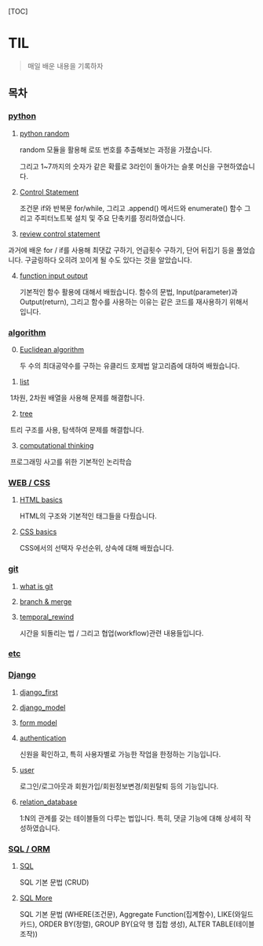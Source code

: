 [TOC]

# TIL

> 매일 배운 내용을 기록하자

## 목차

### [python](./python)

 1. [python random](./python/python_random.md)

    random 모듈을 활용해 로또 번호를 추출해보는 과정을 가졌습니다.

    그리고 1~7까지의 숫자가 같은 확률로 3라인이 돌아가는 슬롯 머신을 구현하였습니다.

 2. [Control Statement](./python/Control%20Statement.md)

    조건문 if와 반복문 for/while, 그리고 .append() 메서드와 enumerate() 함수 그리고 주피터노트북 설치 및 주요 단축키를 정리하였습니다.

 3. [review control statement](./python/review%20control%20statement.md)

   과거에 배운 for / if를 사용해 최댓값 구하기, 언급횟수 구하기, 단어 뒤집기 등을 풀었습니다. 구글링하다 오히려 꼬이게 될 수도 있다는 것을 알았습니다.

 4. [function input output](./python/function%20input%20output.md)

    기본적인 함수 활용에 대해서 배웠습니다. 함수의 문법, Input(parameter)과 Output(return), 그리고 함수를 사용하는 이유는 같은 코드를 재사용하기 위해서 입니다.

### [algorithm](./algorithm)

 0. [Euclidean algorithm](./algorithm/Euclidean%20Algorithm.md)

    두 수의 최대공약수를 구하는 유클리드 호제법 알고리즘에 대하여 배웠습니다.

1. [list](./algorithm/list-1%20and%20list-2.md)

​		1차원, 2차원 배열을 사용해 문제를 해결합니다.

2. [tree](./algorithm/tree.md)

​		트리 구조를 사용, 탐색하여 문제를 해결합니다.

3. [computational thinking](./algorithm/computational%20thinking.md)

​		프로그래밍 사고를 위한 기본적인 논리학습

### [WEB / CSS](./WEB%20CSS)

1. [HTML basics](./WEB%20CSS/HTML%20basics.md)

   HTML의 구조와 기본적인 태그들을 다뤘습니다.

2. [CSS basics](./WEB%20CSS/CSS%20basics.md)

   CSS에서의 선택자 우선순위, 상속에 대해 배웠습니다.

### [git](./git)

1. [what is git](./git/what_is_git.md)

2. [branch & merge](./git/branch%20&%20merge.md)

3. [temporal_rewind](./git/temporal_rewind.md)

   시간을 되돌리는 법 / 그리고 협업(workflow)관련 내용들입니다.

### [etc](./etc)



### [Django](./Django)

1. [django_first](./Django/django_first.md)

2. [django_model](./Django/django_model.md)

3. [form model](./Django/form%20model.md)

4. [authentication](./Django/authentication.md)

   신원을 확인하고, 특히 사용자별로 가능한 작업을 한정하는 기능입니다.

5. [user](./Django/user.md)

   로그인/로그아웃과 회원가입/회원정보변경/회원탈퇴 등의 기능입니다.

6. [relation_database](./Django/relation_database.md)

   1:N의 관계를 갖는 테이블들의 다루는 법입니다. 특히, 댓글 기능에 대해 상세히 작성하였습니다.

### [SQL / ORM](./SQL%20ORM)

1. [SQL](./SQL%20ORM/SQL%20CRUD.md)

   SQL 기본 문법 (CRUD)

2. [SQL More](./SQL%20ORM/SQL2.md)

   SQL 기본 문법 (WHERE(조건문), Aggregate Function(집계함수), LIKE(와일드카드), ORDER BY(정렬), GROUP BY(요약 행 집합 생성), ALTER TABLE(테이블 조작))
